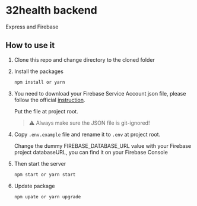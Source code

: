 # 32health backend

Express and Firebase

## How to use it
1. Clone this repo and change directory to the cloned folder
2. Install the packages

   ```sh
   npm install or yarn
   ```

3. You need to download your Firebase Service Account json file, please follow the official [instruction](https://firebase.google.com/docs/admin/setup).

    Put the file at project root.

    > :warning: Always make sure the JSON file is git-ignored!

4. Copy `.env.example` file and rename it to `.env` at project root.

    Change the dummy FIREBASE_DATABASE_URL value with your Firebase project databaseURL, you can find it on your Firebase Console

5. Then start the server
    ```sh
    npm start or yarn start
    ```

5. Update package
    ```sh
    npm upate or yarn upgrade
    ```

